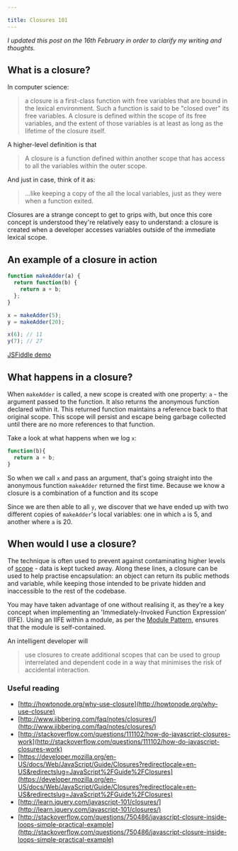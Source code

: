 ```yaml
---

title: Closures 101
---
```


_I updated this post on the 16th February in order to clarify my writing and thoughts._

## What is a closure?
In computer science:

> a closure is a first-class function with free variables that are bound in the lexical environment. Such a function is said to be "closed over" its free variables. A closure is defined within the scope of its free variables, and the extent of those variables is at least as long as the lifetime of the closure itself.

A higher-level definition is that

>A closure is a function defined within another scope that has access to all the variables within the outer scope.

And just in case, think of it as:

>...like keeping a copy of the all the local variables, just as they were when a function exited.

Closures are a strange concept to get to grips with, but once this core concept is understood they're relatively easy to understand: a closure is created when a developer accesses variables outside of the immediate lexical scope.

## An example of a closure in action

```js
function makeAdder(a) {
  return function(b) {
    return a + b;
  };
}

x = makeAdder(5);
y = makeAdder(20);

x(6); // 11
y(7); // 27
```

[JSFiddle demo](http://jsfiddle.net/95PTq/)


## What happens in a closure?

When `makeAdder` is called, a new scope is created with one property: `a` - the argument passed to the function. It also returns the anonymous function declared within it. This returned function maintains a reference back to that original scope. This scope will persist and escape being garbage collected until there are no more references to that function.

Take a look at what happens when we log `x`:

```js
function(b){
  return a + b;
}
```

So when we call `x` and pass an argument, that's going straight into the anonymous function `makeAdder` returned the first time. Because we know a closure is a combination of a function and its scope

Since we are then able to all `y`, we discover that we have ended up with two different copies of `makeAdder`'s local variables: one in which `a` is 5, and another where `a` is 20.

## When would I use a closure?

The technique is often used to prevent against contaminating higher levels of [scope](http://danmatthew.co.uk/2013/05/18/variable-scope-in-javascript/) - data is kept tucked away. Along these lines, a closure can be used to help practise encapsulation: an object can return its public methods and variable, while keeping those intended to be private hidden and inaccessible to the rest of the codebase.

You may have taken advantage of one without realising it, as they're a key concept when implementing an 'Immediately-Invoked Function Expression' (IIFE). Using an IIFE within a module, as per the [Module Pattern](http://www.addyosmani.com/resources/essentialjsdesignpatterns/book/#modulepatternjavascript), ensures that the module is self-contained.

An intelligent developer will
> use closures to create additional scopes that can be used to group interrelated and dependent code in a way that minimises the risk of accidental interaction.


### Useful reading
- [http://howtonode.org/why-use-closure](http://howtonode.org/why-use-closure)
- [http://www.jibbering.com/faq/notes/closures/](http://www.jibbering.com/faq/notes/closures/)
- [http://stackoverflow.com/questions/111102/how-do-javascript-closures-work](http://stackoverflow.com/questions/111102/how-do-javascript-closures-work)
- [https://developer.mozilla.org/en-US/docs/Web/JavaScript/Guide/Closures?redirectlocale=en-US&redirectslug=JavaScript%2FGuide%2FClosures](https://developer.mozilla.org/en-US/docs/Web/JavaScript/Guide/Closures?redirectlocale=en-US&redirectslug=JavaScript%2FGuide%2FClosures)
- [http://learn.jquery.com/javascript-101/closures/](http://learn.jquery.com/javascript-101/closures/)
- [http://stackoverflow.com/questions/750486/javascript-closure-inside-loops-simple-practical-example](http://stackoverflow.com/questions/750486/javascript-closure-inside-loops-simple-practical-example)
